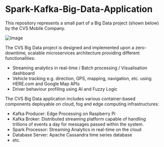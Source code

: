 # Spark-Kafka-Big-Data-Application

This repository represents a small part of a Big Data project (shown below) by the CVS Mobile Company.

![Image](https://media-exp1.licdn.com/media-proxy/ext?w=800&h=800&f=n&hash=tYIJMhoInxnwEzcGas%2F48XQbX6o%3D&ora=1%2CaFBCTXdkRmpGL2lvQUFBPQ%2CxAVta5g-0R6jnhodx1Ey9KGTqAGj6E5DQJHUA3L0CHH05IbfPWjpLZTfLbr3p0ASfXgAjQBkK-i1SDm3RI7pK47sfo91g8WxJMT5agYUbhl4lWdI)

The CVS Big Data project is designed and implemented upon a zero-downtime, scalable microservices architecture providing different functionalities:
* Streaming analytics in real-time / Batch processing / Visualisation dashboard
* Vehicle tracking e.g. direction, GPS, mapping, navigation, etc. using HERE.com and Google Map APIs
* Driver behaviour profiling using AI and Fuzzy Logic

The CVS Big Data application includes various container-based components deployable on cloud, fog and edge computing infrastructures:
* Kafka Producer: Edge Processing on Raspberry Pi
* Kafka Broker: Distributed streaming platform capable of handling trillions of events a day for messages passed within the system.
* Spark Processor: Streaming Analytics in real-time on the cloud
* Database Server: Apache Cassandra time series database
* etc.






